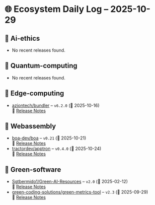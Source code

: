 # 🌐 Ecosystem Daily Log – 2025-10-29

## 🔹 Ai-ethics
- No recent releases found.

## 🔹 Quantum-computing
- No recent releases found.

## 🔹 Edge-computing
- [aziontech/bundler](https://github.com/aziontech/bundler/releases/tag/v6.2.0) – `v6.2.0` (📅 2025-10-16)  
  🔗 [Release Notes](https://github.com/aziontech/bundler/releases/tag/v6.2.0)

## 🔹 Webassembly
- [boa-dev/boa](https://github.com/boa-dev/boa/releases/tag/v0.21) – `v0.21` (📅 2025-10-21)  
  🔗 [Release Notes](https://github.com/boa-dev/boa/releases/tag/v0.21)
- [tractordev/apptron](https://github.com/tractordev/apptron/releases/tag/v0.4.0) – `v0.4.0` (📅 2025-10-24)  
  🔗 [Release Notes](https://github.com/tractordev/apptron/releases/tag/v0.4.0)

## 🔹 Green-software
- [Sgtbermido1/Green-AI-Resources](https://github.com/Sgtbermido1/Green-AI-Resources/releases/tag/v2.0) – `v2.0` (📅 2025-02-12)  
  🔗 [Release Notes](https://github.com/Sgtbermido1/Green-AI-Resources/releases/tag/v2.0)
- [green-coding-solutions/green-metrics-tool](https://github.com/green-coding-solutions/green-metrics-tool/releases/tag/v2.3) – `v2.3` (📅 2025-09-29)  
  🔗 [Release Notes](https://github.com/green-coding-solutions/green-metrics-tool/releases/tag/v2.3)